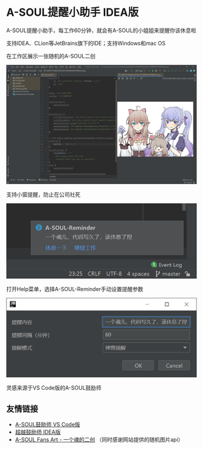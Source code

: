 # A-SOUL提醒小助手 IDEA版

A-SOUL提醒小助手，每工作60分钟，就会有A-SOUL的小姐姐来提醒你该休息啦

支持IDEA、CLion等JetBrains旗下的IDE；支持Windows和mac OS

在工作区展示一张随机的A-SOUL二创

![图片](./images/图片.png)

支持小窗提醒，防止在公司社死

![提醒](./images/提醒.png)

打开Help菜单，选择A-SOUL-Reminder手动设置提醒参数

![设置](./images/设置.png)

灵感来源于VS Code版的A-SOUL鼓励师
## 友情链接

- [A-SOUL鼓励师 VS Code版](https://github.com/AS042971/vscode-asoul)
- [超越鼓励师 IDEA版](https://github.com/fantasticmao/ycy-intellij-plugin
  )
- [A-SOUL Fans Art - 一个魂的二创](https://asoul.cloud/)
（同时感谢网站提供的随机图片api）
